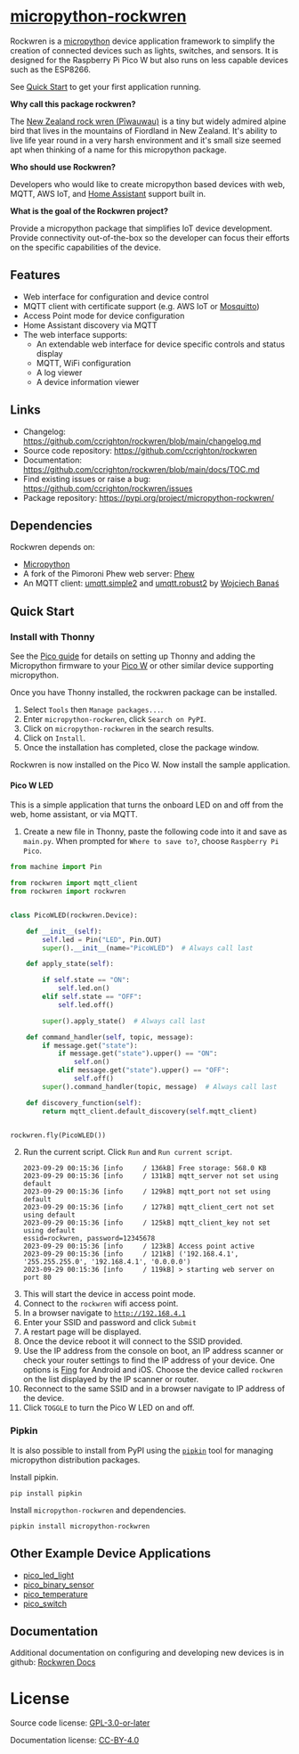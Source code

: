 <!--
SPDX-FileCopyrightText: 2023 Charles Crighton <code@crighton.net.nz>

SPDX-License-Identifier: CC-BY-4.0
-->

# [micropython-rockwren](https://github.com/ccrighton/rockwren)

Rockwren is a [micropython](https://micropython.org/) device application framework to simplify the creation of
connected devices such as lights, switches, and sensors.  It is designed for the Raspberry Pi Pico W but also
runs on less capable devices such as the ESP8266.

See [Quick Start](#quick-start) to get your first application running.

**Why call this package rockwren?**

The [New Zealand rock wren (Pīwauwau)](https://www.doc.govt.nz/nature/native-animals/birds/birds-a-z/rock-wren-tuke/)
is a tiny but widely admired alpine bird that lives in the mountains of Fiordland in New Zealand. It's ability to
live life year round in a very harsh environment and it's small size seemed apt when thinking of a name for this
micropython package.

**Who should use Rockwren?**

Developers who would like to create micropython based devices with web, MQTT, AWS IoT, and
[Home Assistant](https://www.home-assistant.io/) support built in.

**What is the goal of the Rockwren project?**

Provide a micropython package that simplifies IoT device development.  Provide connectivity
out-of-the-box so the developer can focus their efforts on the specific capabilities of the device.

## Features

- Web interface for configuration and device control
- MQTT client with certificate support (e.g. AWS IoT or [Mosquitto](https://mosquitto.org/))
- Access Point mode for device configuration
- Home Assistant discovery via MQTT
- The web interface supports:
  - An extendable web interface for device specific controls and status display
  - MQTT, WiFi configuration
  - A log viewer
  - A device information viewer

## Links
- Changelog: https://github.com/ccrighton/rockwren/blob/main/changelog.md
- Source code repository: https://github.com/ccrighton/rockwren
- Documentation: https://github.com/ccrighton/rockwren/blob/main/docs/TOC.md
- Find existing issues or raise a bug: https://github.com/ccrighton/rockwren/issues
- Package repository: https://pypi.org/project/micropython-rockwren/

## Dependencies
Rockwren depends on:
- [Micropython](https://micropython.org)
- A fork of the Pimoroni Phew web server: [Phew](https://github.com/ccrighton/phew)
- An MQTT client: [umqtt.simple2](https://github.com/fizista/micropython-umqtt.simple2) and [umqtt.robust2](https://github.com/fizista/micropython-umqtt.robust2) by [Wojciech Banaś](https://github.com/fizista)

## Quick Start

### Install with Thonny

See the [Pico guide](https://projects.raspberrypi.org/en/projects/introduction-to-the-pico)
for details on setting up Thonny and adding the Micropython firmware to your [Pico W](https://www.raspberrypi.com/documentation/microcontrollers/raspberry-pi-pico.html) or other similar device supporting micropython.

Once you have Thonny installed, the rockwren package can be installed.

1. Select ```Tools``` then ```Manage packages...```.
2. Enter ```micropython-rockwren```, click ```Search on PyPI```.
3. Click on ```micropython-rockwren``` in the search results.
4. Click on ```Install```.
5. Once the installation has completed, close the package window.

Rockwren is now installed on the Pico W.  Now install the sample application.

#### Pico W LED

This is a simple application that turns the onboard LED on and off from the web, home assistant, or via MQTT.

1. Create a new file in Thonny, paste the following code into it and save as ```main.py```.  When prompted for ```Where to save to?```, choose ```Raspberry Pi Pico```.
```python
from machine import Pin

from rockwren import mqtt_client
from rockwren import rockwren


class PicoWLED(rockwren.Device):

    def __init__(self):
        self.led = Pin("LED", Pin.OUT)
        super().__init__(name="PicoWLED")  # Always call last

    def apply_state(self):

        if self.state == "ON":
            self.led.on()
        elif self.state == "OFF":
            self.led.off()

        super().apply_state()  # Always call last

    def command_handler(self, topic, message):
        if message.get("state"):
            if message.get("state").upper() == "ON":
                self.on()
            elif message.get("state").upper() == "OFF":
                self.off()
        super().command_handler(topic, message)  # Always call last

    def discovery_function(self):
        return mqtt_client.default_discovery(self.mqtt_client)


rockwren.fly(PicoWLED())
```
2. Run the current script. Click ```Run``` and ```Run current script```.
   ```
   2023-09-29 00:15:36 [info     / 136kB] Free storage: 568.0 KB
   2023-09-29 00:15:36 [info     / 131kB] mqtt_server not set using default
   2023-09-29 00:15:36 [info     / 129kB] mqtt_port not set using default
   2023-09-29 00:15:36 [info     / 127kB] mqtt_client_cert not set using default
   2023-09-29 00:15:36 [info     / 125kB] mqtt_client_key not set using default
   essid=rockwren, password=12345678
   2023-09-29 00:15:36 [info     / 123kB] Access point active
   2023-09-29 00:15:36 [info     / 121kB] ('192.168.4.1', '255.255.255.0', '192.168.4.1', '0.0.0.0')
   2023-09-29 00:15:36 [info     / 119kB] > starting web server on port 80
   ```
3. This will start the device in access point mode.
4. Connect to the ```rockwren``` wifi access point.
5. In a browser navigate to [```http://192.168.4.1```](http://192.168.4.1)
6. Enter your SSID and password and click ```Submit```
7. A restart page will be displayed.
7. Once the device reboot it will connect to the SSID provided.
8. Use the IP address from the console on boot, an IP address scanner or check your router settings to find the IP
   address of your device.  One options is [Fing](https://www.fing.com/) for Android and iOS.  Choose the device called ```rockwren``` on the list displayed by the IP scanner or router.
9. Reconnect to the same SSID and in a browser navigate to IP address of the device.
10. Click ```TOGGLE``` to turn the Pico W LED on and off.

### Pipkin

It is also possible to install from PyPI using the [```pipkin```](https://pypi.org/project/pipkin/) tool for managing micropython distribution packages.

Install pipkin.
```commandline
pip install pipkin
```
Install ```micropython-rockwren``` and dependencies.
```commandline
pipkin install micropython-rockwren
```


## Other Example Device Applications
  - [pico_led_light](https://github.com/ccrighton/rockwren/blob/main/examples/pico_led_light)
  - [pico_binary_sensor](https://github.com/ccrighton/rockwren/blob/main/examples/pico_binary_sensor)
  - [pico_temperature](https://github.com/ccrighton/rockwren/blob/main/examples/pico_temperature)
  - [pico_switch](https://github.com/ccrighton/rockwren/blob/main/examples/pico_switch)

## Documentation

Additional documentation on configuring and developing new devices is in github: [Rockwren Docs](https://github.com/ccrighton/rockwren/blob/main/docs/TOC.md)

# License

Source code license: [GPL-3.0-or-later](https://spdx.org/licenses/GPL-3.0-or-later.html)

Documentation license: [CC-BY-4.0](https://spdx.org/licenses/CC-BY-4.0.html)
